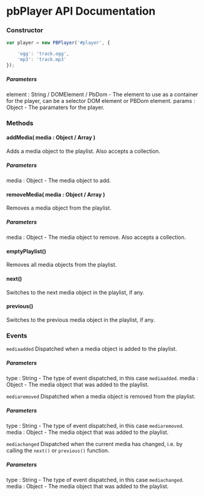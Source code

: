# pbPlayer API Documentation

### Constructor
```js
var player = new PBPlayer('#player', {

	'ogg': 'track.ogg',
	'mp3': 'track.mp3'
});
```

##### Parameters
element : String / DOMElement / PbDom - The element to use as a container for the player, can be a selector DOM element or PBDom element.
params : Object - The paramaters for the player.

### Methods

#### addMedia( media : Object / Array )
Adds a media object to the playlist. Also accepts a collection.

##### Parameters
media : Object - The media object to add.


#### removeMedia( media : Object / Array )
Removes a media object from the playlist.

##### Parameters
media : Object - The media object to remove. Also accepts a collection.


#### emptyPlaylist()
Removes all media objects from the playlist.


#### next()
Switches to the next media object in the playlist, if any.


#### previous()
Switches to the previous media object in the playlist, if any.


### Events

`mediaadded` Dispatched when a media object is added to the playlist.

##### Parameters
type : String - The type of event dispatched, in this case `mediaadded`.
media : Object - The media object that was added to the playlist.

`mediaremoved` Dispatched when a media object is removed from the playlist.


##### Parameters
type : String - The type of event dispatched, in this case `mediaremoved`.
media : Object - The media object that was added to the playlist.


`mediachanged` Dispatched when the current media has changed, i.e. by calling the `next()` or `previous()` function.

##### Parameters
type : String - The type of event dispatched, in this case `mediachanged`.
media : Object - The media object that was added to the playlist.

